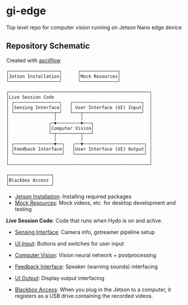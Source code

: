 # gi-edge
Top level repo for computer vision running on Jetson Nano edge device

## Repository Schematic
Created with [asciiflow](https://asciiflow.com)
```
┌───────────────────┐      ┌──────────────┐
│Jetson Installation│      │Mock Resources│
└───────────────────┘      └──────────────┘

┌─────────────────────────────────────────────────────┐
│Live Session Code                                    │
│ ┌─────────────────┐   ┌──────────────────────────┐  │
│ │Sensing Interface│   │ User Interface (UI) Input│  │
│ └───────────────┬─┘   └───┬──────────────────────┘  │
│                 │         │                         │
│               ┌─▼─────────▼───┐                     │
│               │Computer Vision│                     │
│               └─┬─────────┬───┘                     │
│                 │         │                         │
│ ┌───────────────▼──┐   ┌──▼───────────────────────┐ │
│ │Feedback Interface│   │User Interface (UI) Output│ │
│ └──────────────────┘   └──────────────────────────┘ │
│                                                     │
└─────────────────────────────────────────────────────┘

┌────────────────┐
│Blackbox Access │
└────────────────┘
```
+ [Jetson Installation](jetson_installation): Installing required packages
+ [Mock Resources](mock_resources): Mock videos, etc. for desktop development and testing

**Live Session Code**: Code that runs when Hydo is on and active.

+ [Sensing Interface](sensing_interface): Camera info, gstreamer pipeline setup
+ [UI Input](ui_input): Buttons and switches for user input
+ [Computer Vision](computer_vision): Vision neural network + postprocessing 
+ [Feedback Interface](feedback_interface): Speaker (warning sounds) interfacing
+ [UI Output](ui_output): Display output interfacing

+ [Blackbox Access](blackbox_access): When you plug in the Jetson to a computer, it registers as a USB drive containing the recorded videos.


